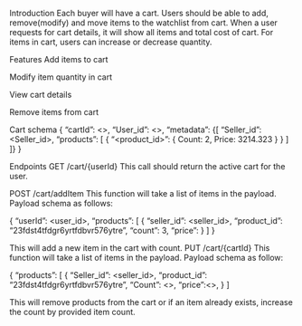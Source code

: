 Introduction
Each buyer will have a cart. Users should be able to add, remove(modify) and move items to the watchlist from cart. When a user requests for cart details, it will show all items and total cost of cart. For items in cart, users can increase or decrease quantity.

Features
Add items to cart

Modify item quantity in cart

View cart details

Remove items from cart

Cart schema
{ “cartId”: <>, “User_id”: <>, “metadata”: {[ “Seller_id”: <Seller_id>, “products”: [ { “<product_id>”: { Count: 2, Price: 3214.323 } } ] ]} }

Endpoints
GET /cart/{userId} This call should return the active cart for the user.

POST /cart/addItem This function will take a list of items in the payload. Payload schema as follows:

{ “userId”: <user_id>, “products”: [ { “seller_id”: <seller_id>, “product_id”: “23fdst4tfdgr6yrtfdbvr576ytre”, “count”: 3, “price”: } ] }

This will add a new item in the cart with count. PUT /cart/{cartId} This function will take a list of items in the payload. Payload schema as follow:

{ “products”: [ { “Seller_id”: <seller_id>, “product_id”: “23fdst4tfdgr6yrtfdbvr576ytre”, “Count”: <>, “price”:<>, } ]

This will remove products from the cart or if an item already exists, increase the count by provided item count.
